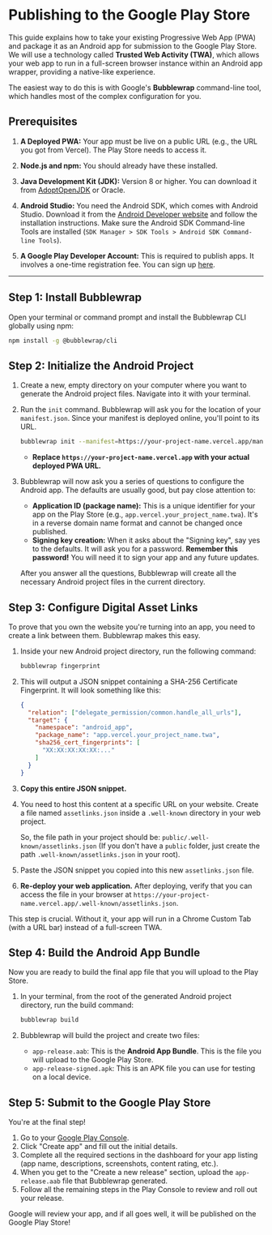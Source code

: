 # Publishing to the Google Play Store

This guide explains how to take your existing Progressive Web App (PWA) and package it as an Android app for submission to the Google Play Store. We will use a technology called **Trusted Web Activity (TWA)**, which allows your web app to run in a full-screen browser instance within an Android app wrapper, providing a native-like experience.

The easiest way to do this is with Google's **Bubblewrap** command-line tool, which handles most of the complex configuration for you.

## Prerequisites

1.  **A Deployed PWA:** Your app must be live on a public URL (e.g., the URL you got from Vercel). The Play Store needs to access it.

2.  **Node.js and npm:** You should already have these installed.

3.  **Java Development Kit (JDK):** Version 8 or higher. You can download it from [AdoptOpenJDK](https://adoptopenjdk.net/) or Oracle.

4.  **Android Studio:** You need the Android SDK, which comes with Android Studio. Download it from the [Android Developer website](https://developer.android.com/studio) and follow the installation instructions. Make sure the Android SDK Command-line Tools are installed (`SDK Manager > SDK Tools > Android SDK Command-line Tools`).

5.  **A Google Play Developer Account:** This is required to publish apps. It involves a one-time registration fee. You can sign up [here](https://play.google.com/apps/publish/signup/).

---

## Step 1: Install Bubblewrap

Open your terminal or command prompt and install the Bubblewrap CLI globally using npm:

```bash
npm install -g @bubblewrap/cli
```

## Step 2: Initialize the Android Project

1.  Create a new, empty directory on your computer where you want to generate the Android project files. Navigate into it with your terminal.

2.  Run the `init` command. Bubblewrap will ask you for the location of your `manifest.json`. Since your manifest is deployed online, you'll point to its URL.

    ```bash
    bubblewrap init --manifest=https://your-project-name.vercel.app/manifest.json
    ```

    *   **Replace `https://your-project-name.vercel.app` with your actual deployed PWA URL.**

3.  Bubblewrap will now ask you a series of questions to configure the Android app. The defaults are usually good, but pay close attention to:
    *   **Application ID (package name):** This is a unique identifier for your app on the Play Store (e.g., `app.vercel.your_project_name.twa`). It's in a reverse domain name format and cannot be changed once published.
    *   **Signing key creation:** When it asks about the "Signing key", say yes to the defaults. It will ask you for a password. **Remember this password!** You will need it to sign your app and any future updates.

    After you answer all the questions, Bubblewrap will create all the necessary Android project files in the current directory.

## Step 3: Configure Digital Asset Links

To prove that you own the website you're turning into an app, you need to create a link between them. Bubblewrap makes this easy.

1.  Inside your new Android project directory, run the following command:

    ```bash
    bubblewrap fingerprint
    ```

2.  This will output a JSON snippet containing a SHA-256 Certificate Fingerprint. It will look something like this:

    ```json
    {
      "relation": ["delegate_permission/common.handle_all_urls"],
      "target": {
        "namespace": "android_app",
        "package_name": "app.vercel.your_project_name.twa",
        "sha256_cert_fingerprints": [
          "XX:XX:XX:XX:XX:..."
        ]
      }
    }
    ```

3.  **Copy this entire JSON snippet.**

4.  You need to host this content at a specific URL on your website. Create a file named `assetlinks.json` inside a `.well-known` directory in your web project.

    So, the file path in your project should be: `public/.well-known/assetlinks.json` (If you don't have a `public` folder, just create the path `.well-known/assetlinks.json` in your root).

5.  Paste the JSON snippet you copied into this new `assetlinks.json` file.

6.  **Re-deploy your web application.** After deploying, verify that you can access the file in your browser at `https://your-project-name.vercel.app/.well-known/assetlinks.json`.

This step is crucial. Without it, your app will run in a Chrome Custom Tab (with a URL bar) instead of a full-screen TWA.

## Step 4: Build the Android App Bundle

Now you are ready to build the final app file that you will upload to the Play Store.

1.  In your terminal, from the root of the generated Android project directory, run the build command:

    ```bash
    bubblewrap build
    ```

2.  Bubblewrap will build the project and create two files:
    *   `app-release.aab`: This is the **Android App Bundle**. This is the file you will upload to the Google Play Store.
    *   `app-release-signed.apk`: This is an APK file you can use for testing on a local device.

## Step 5: Submit to the Google Play Store

You're at the final step!

1.  Go to your [Google Play Console](https://play.google.com/console).
2.  Click "Create app" and fill out the initial details.
3.  Complete all the required sections in the dashboard for your app listing (app name, descriptions, screenshots, content rating, etc.).
4.  When you get to the "Create a new release" section, upload the `app-release.aab` file that Bubblewrap generated.
5.  Follow all the remaining steps in the Play Console to review and roll out your release.

Google will review your app, and if all goes well, it will be published on the Google Play Store!
